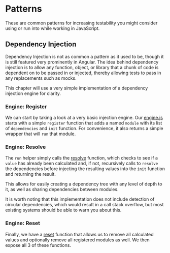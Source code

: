 # Patterns

These are common patterns for increasing testability you might consider using or run into while working in JavaScript.

## Dependency Injection

Dependency Injection is not as common a pattern as it used to be, though it is still featured very prominently in
Angular. The idea behind dependency injection is to allow any function, object, or library that a chunk of code is
dependent on to be passed in or injected, thereby allowing tests to pass in any replacements such as mocks.

This chapter will use a very simple implementation of a dependency injection engine for clarity.

### Engine: Register

We can start by taking a look at a very basic injection engine. Our [engine.js](/Patterns/injection/engine.js#L1-13) starts with
a simple `register` function that adds a named `module` with its list of `dependencies` and `init` function. For convenience,
it also returns a simple wrapper that will `run` that module.

### Engine: Resolve

The `run` helper simply calls the [resolve](/Patterns/injection/engine.js#L15-29) function, which checks to see if a `value` has already
been calculated and, if not, recursively calls to `resolve` the dependencies before injecting the resulting values into the `init`
function and returning the result.

This allows for easily creating a dependency tree with any level of depth to it, as well as sharing dependencies between modules.

It is worth noting that this implementation does not include detection of circular dependencies, which would result in a call stack overflow,
but most existing systems should be able to warn you about this.

### Engine: Reset

Finally, we have a [reset](/Patterns/injection/engine.js#L31-43) function that allows us to remove all calculated values and
optionally remove all registered modules as well. We then expose all 3 of these functions.
